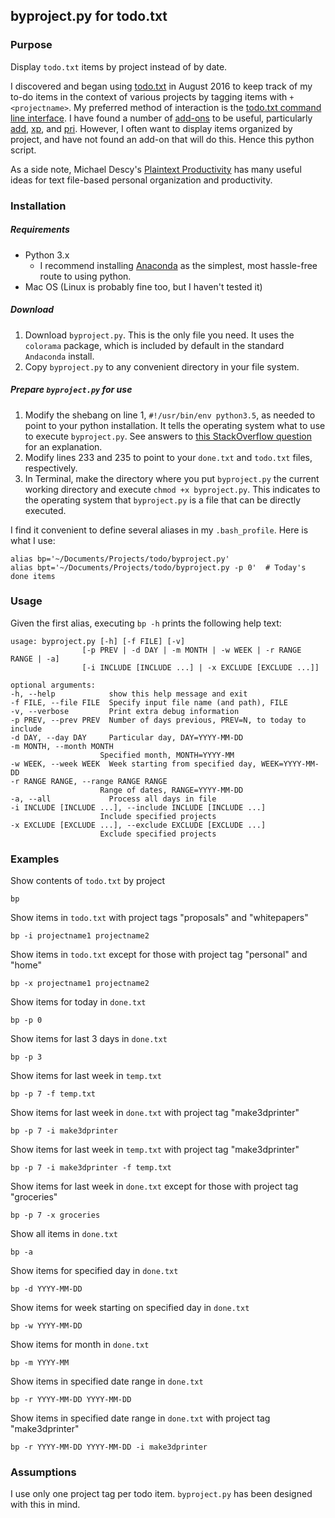 ## byproject.py for todo.txt

### Purpose

Display `todo.txt` items by project instead of by date.

I discovered and began using [todo.txt](http://todotxt.com) in August 2016 to keep track of my to-do items in the context of various projects by tagging items with `+<projectname>`. My preferred method of interaction is the [todo.txt command line interface](https://github.com/ginatrapani/todo.txt-cli). I have found a number of [add-ons](https://github.com/ginatrapani/todo.txt-cli/wiki/Todo.sh-Add-on-Directory) to be useful, particularly [add](https://github.com/doegox/todo.txt-cli/blob/extras/todo.actions.d/add), [xp](https://github.com/gr0undzer0/xp), and [pri](https://github.com/tonipenya/todo.txt-cli/blob/addons/.todo.actions.d/pri). However, I often want to display items organized by project, and have not found an add-on that will do this. Hence this python script.

As a side note, Michael Descy's [Plaintext Productivity](http://plaintext-productivity.net/) has many useful ideas for text file-based personal organization and productivity.

### Installation

##### Requirements

- Python 3.x
    - I recommend installing [Anaconda](https://www.continuum.io/downloads) as the simplest, most hassle-free route to using python.
- Mac OS (Linux is probably fine too, but I haven't tested it)

##### Download

1. Download `byproject.py`. This is the only file you need. It uses the `colorama` package, which is included by default in the standard `Andaconda` install.
2. Copy `byproject.py` to any convenient directory in your file system.

##### Prepare `byproject.py` for use

1. Modify the shebang on line 1, `#!/usr/bin/env python3.5`, as needed to point to your python installation. It tells the operating system what to use to execute `byproject.py`. See answers to [this StackOverflow question](http://stackoverflow.com/questions/2429511/why-do-people-write-usr-bin-env-python-on-the-first-line-of-a-python-script) for an explanation.
2. Modify lines 233 and 235 to point to your `done.txt` and `todo.txt` files, respectively.
3. In Terminal, make the directory where you put `byproject.py` the current working directory and execute `chmod +x byproject.py`. This indicates to the operating system that `byproject.py` is a file that can be directly executed.

I find it convenient to define several aliases in my `.bash_profile`. Here is what I use:

    alias bp='~/Documents/Projects/todo/byproject.py'
    alias bpt='~/Documents/Projects/todo/byproject.py -p 0'  # Today's done items

### Usage

Given the first alias, executing `bp -h` prints the following help text:

    usage: byproject.py [-h] [-f FILE] [-v]
                    [-p PREV | -d DAY | -m MONTH | -w WEEK | -r RANGE RANGE | -a]
                    [-i INCLUDE [INCLUDE ...] | -x EXCLUDE [EXCLUDE ...]]

    optional arguments:
    -h, --help            show this help message and exit
    -f FILE, --file FILE  Specify input file name (and path), FILE
    -v, --verbose         Print extra debug information
    -p PREV, --prev PREV  Number of days previous, PREV=N, to today to include
    -d DAY, --day DAY     Particular day, DAY=YYYY-MM-DD
    -m MONTH, --month MONTH
                        Specified month, MONTH=YYYY-MM
    -w WEEK, --week WEEK  Week starting from specified day, WEEK=YYYY-MM-DD
    -r RANGE RANGE, --range RANGE RANGE
                        Range of dates, RANGE=YYYY-MM-DD
    -a, --all             Process all days in file
    -i INCLUDE [INCLUDE ...], --include INCLUDE [INCLUDE ...]
                        Include specified projects
    -x EXCLUDE [EXCLUDE ...], --exclude EXCLUDE [EXCLUDE ...]
                        Exclude specified projects

### Examples

Show contents of `todo.txt` by project

    bp

Show items in `todo.txt` with project tags "proposals" and "whitepapers"

    bp -i projectname1 projectname2

Show items in `todo.txt` except for those with project tag "personal" and "home"

    bp -x projectname1 projectname2

Show items for today in `done.txt`

    bp -p 0

Show items for last 3 days in `done.txt`

    bp -p 3

Show items for last week in `temp.txt`

    bp -p 7 -f temp.txt

Show items for last week in `done.txt` with project tag "make3dprinter"

    bp -p 7 -i make3dprinter

Show items for last week in `temp.txt` with project tag "make3dprinter"

    bp -p 7 -i make3dprinter -f temp.txt

Show items for last week in `done.txt` except for those with project tag "groceries"

    bp -p 7 -x groceries

Show all items in `done.txt`

    bp -a

Show items for specified day in `done.txt`

    bp -d YYYY-MM-DD

Show items for week starting on specified day in `done.txt`

    bp -w YYYY-MM-DD

Show items for month in `done.txt`

    bp -m YYYY-MM

Show items in specified date range in `done.txt`

    bp -r YYYY-MM-DD YYYY-MM-DD

Show items in specified date range in `done.txt` with project tag "make3dprinter"

    bp -r YYYY-MM-DD YYYY-MM-DD -i make3dprinter

### Assumptions

I use only one project tag per todo item. `byproject.py` has been designed with this in mind.
